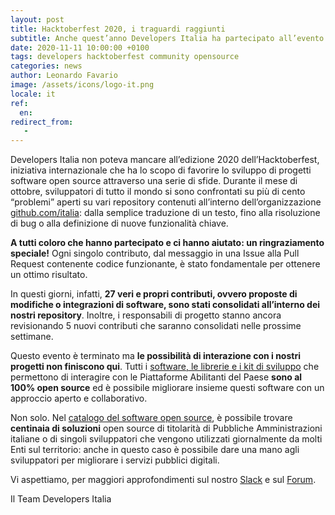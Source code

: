 ```yaml
---
layout: post
title: Hacktoberfest 2020, i traguardi raggiunti
subtitle: Anche quest’anno Developers Italia ha partecipato all’evento internazionale dedicato ai progetti open source
date: 2020-11-11 10:00:00 +0100
tags: developers hacktoberfest community opensource
categories: news
author: Leonardo Favario
image: /assets/icons/logo-it.png
locale: it
ref:
  en:
redirect_from:
   -
---
```


Developers Italia non poteva mancare all’edizione 2020 dell’Hacktoberfest,
iniziativa internazionale che ha lo scopo di favorire lo sviluppo di progetti
software open source attraverso una serie di sfide. Durante il mese di ottobre,
sviluppatori di tutto il mondo si sono confrontati su più di cento “problemi”
aperti su vari repository contenuti all’interno dell’organizzazione
[github.com/italia](https://github.com/italia): dalla semplice traduzione di un
testo, fino alla risoluzione di bug o alla definizione di nuove funzionalità chiave.

**A tutti coloro che hanno partecipato e ci hanno aiutato: un ringraziamento
speciale!** Ogni singolo contributo, dal messaggio in una Issue alla Pull
Request contenente codice funzionante, è stato fondamentale per ottenere un
ottimo risultato.

In questi giorni, infatti, **27 veri e propri contributi, ovvero proposte di
modifiche o integrazioni di software, sono stati consolidati all’interno dei
nostri repository**. Inoltre, i responsabili di progetto stanno ancora
revisionando 5 nuovi contributi che saranno consolidati nelle prossime
settimane.

Questo evento è terminato ma **le possibilità di interazione con i nostri
progetti non finiscono qui**. Tutti i [software, le librerie e i kit di
sviluppo](https://developers.italia.it/it/piattaforme) che permettono di
interagire con le Piattaforme Abilitanti del Paese **sono al 100% open source**
ed è possibile migliorare insieme questi software con un approccio aperto
e collaborativo.

Non solo. Nel [catalogo del software open
source](https://developers.italia.it/it/software), è possibile trovare
**centinaia di soluzioni** open source di titolarità di Pubbliche
Amministrazioni italiane o di singoli sviluppatori che vengono utilizzati
giornalmente da molti Enti sul territorio: anche in questo caso è possibile
dare una mano agli sviluppatori per migliorare i servizi pubblici digitali.

Vi aspettiamo, per maggiori approfondimenti sul nostro
[Slack](https://slack.developers.italia.it) e sul [Forum](https://forum.italia.it).


Il Team Developers Italia
